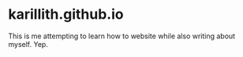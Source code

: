 # karillith.github.io

This is me attempting to learn how to website while also writing about myself. Yep.
